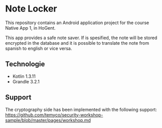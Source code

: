# Note Locker
This repository contains an Android application project for the course Native App 1, in HoGent.

This app provides a safe note saver. If is spesified, the note will be stored encrypted in the database and it is possible to translate the note from spanish to english or vice versa.

## Technologie

 - Kotlin 1.3.11
 - Grandle 3.2.1

## Support
The cryptography side has been implemented with the following support:
https://github.com/temyco/security-workshop-sample/blob/master/pages/workshop.md